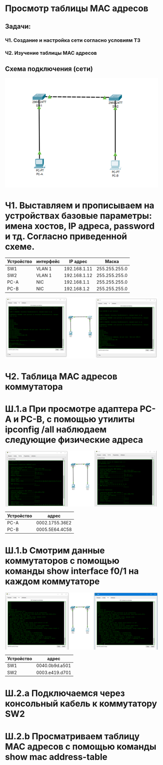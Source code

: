 # Просмотр таблицы MAC адресов

## Задачи:
### Ч1. Создание и настройка сети согласно условиям ТЗ
### Ч2. Изучение таблицы MAC адресов
    
## Схема подключения (сети)

![](https://github.com/Grotemast/STUDIES/blob/main/DZ%202/DZ%202%20PNG/Screenshot_2.0.png)
   
# Ч1. Выставляем и прописываем на устройствах базовые параметры: имена хостов, IP адреса, password и тд. Согласно приведенной схеме.

 | Устройство | интерфейс |   IP адрес     |      Маска      |
 |------------|-----------|----------------|-----------------|
 |     SW1    |   VLAN 1  |  192.168.1.11  |  255.255.255.0  |
 |     SW2    |   VLAN 1  |  192.168.1.12  |  255.255.255.0  |
 |    PC-A    |     NIC   |  192.168.1.1   |  255.255.255.0  |
 |    PC-B    |     NIC   |  192.168.1.2   |  255.255.255.0  |
 
 
 
 ![](https://github.com/Grotemast/STUDIES/blob/main/DZ%202/DZ%202%20PNG/Screenshot_2.1.png)


# Ч2. Таблица MAC адресов коммутатора

# Ш.1.a  При просмотре адаптера PC-A и PC-B, с помощью утилиты ipconfig /all наблюдаем следующие физические адреса 

 ![](https://github.com/Grotemast/STUDIES/blob/main/DZ%202/DZ%202%20PNG/Screenshot_2.3.png)
 
  | Устройство |        адрес           |  
  |------------|------------------------|
  |     PC-A   |    0002.1755.36E2      | 
  |     PC-B   |    0005.5E64.4C58      |
 
# Ш.1.b  Смотрим данные коммутаторов с помощью команды show interface f0/1 на каждом коммутаторе
 
 ![](https://github.com/Grotemast/STUDIES/blob/main/DZ%202/DZ%202%20PNG/Screenshot_2.4.png)
 
  | Устройство |         адрес         |  
  |------------|-----------------------|
  |     SW1    |     0040.0b9d.a501    | 
  |     SW2    |     0003.e419.d701    | 
 
 # Ш.2.a Подключаемся через консольный кабель к коммутатору SW2 
 # Ш.2.b Просматриваем таблицу MAC адресов с помощью команды show mac address-table 
 
